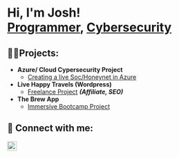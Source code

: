 <h1>Hi, I'm Josh! <br/><a href="https://github.com/joshmadakor1">Programmer</a>, <a href="https://www.linkedin.com/in/steve-medrano/">Cybersecurity</a>

<h2>👨‍💻Projects:</h2>

- <b> Azure/ Cloud Cypersecurity Project </b>
  - [Creating a live Soc/Honeynet in Azure]()
- <b>Live Happy Travels (Wordpress)</b>
  - [Freelance Project](https://youtu.be/ahOQPUjed7M?si=sn3PGSqkA85MkgVM) <b><i>(Affiliate, SEO)</b></i>
- <b>The Brew App</b>
  - [Immersive Bootcamp Project](https://github.com/DjangoKerger/DCBreweriesAPP#dcbreweriesapp)

<h2> 🤳 Connect with me:</h2>


[<img align="left" alt="SteveMedrano | LinkedIn" width="22px" src="https://cdn.jsdelivr.net/npm/simple-icons@v3/icons/linkedin.svg" />][linkedin]

[linkedin]: https://linkedin.com/in/Steve-Medrano







<!--
**joshmadakor1/joshmadakor1** is a ✨ _special_ ✨ repository because its `README.md` (this file) appears on your GitHub profile.

Here are some ideas to get you started:

- 🔭 I’m currently working on ...
- 🌱 I’m currently learning ...
- 👯 I’m looking to collaborate on ...
- 🤔 I’m looking for help with ...
- 💬 Ask me about ...
- 📫 How to reach me: ...
- 😄 Pronouns: ...
- ⚡ Fun fact: ...
-->
